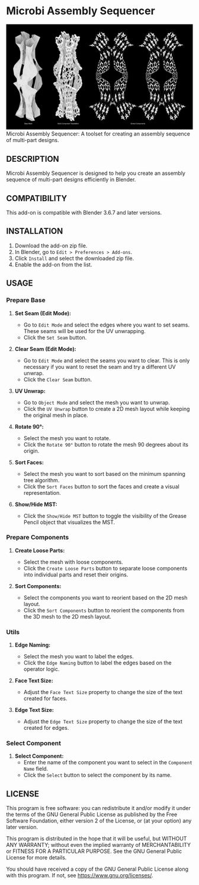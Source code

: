 # Microbi Assembly Sequencer

![cover](assets/Assembly_Sequencer_Cover_Image_01.jpg)
Microbi Assembly Sequencer: A toolset for creating an assembly sequence of multi-part designs.

## DESCRIPTION
Microbi Assembly Sequencer is designed to help you create an assembly sequence of multi-part designs efficiently in Blender.

## COMPATIBILITY
This add-on is compatible with Blender 3.6.7 and later versions.

## INSTALLATION
1. Download the add-on zip file.
2. In Blender, go to `Edit > Preferences > Add-ons`.
3. Click `Install` and select the downloaded zip file.
4. Enable the add-on from the list.

## USAGE

### Prepare Base
1. **Set Seam (Edit Mode):**
    - Go to `Edit Mode` and select the edges where you want to set seams. These seams will be used for the UV unwrapping.
    - Click the `Set Seam` button.

2. **Clear Seam (Edit Mode):**
    - Go to `Edit Mode` and select the seams you want to clear. This is only necessary if you want to reset the seam and try a different UV unwrap.
    - Click the `Clear Seam` button.

3. **UV Unwrap:**
    - Go to `Object Mode` and select the mesh you want to unwrap.
    - Click the `UV Unwrap` button to create a 2D mesh layout while keeping the original mesh in place.

4. **Rotate 90°:**
    - Select the mesh you want to rotate.
    - Click the `Rotate 90°` button to rotate the mesh 90 degrees about its origin.

5. **Sort Faces:**
    - Select the mesh you want to sort based on the minimum spanning tree algorithm.
    - Click the `Sort Faces` button to sort the faces and create a visual representation.

6. **Show/Hide MST:**
    - Click the `Show/Hide MST` button to toggle the visibility of the Grease Pencil object that visualizes the MST.

### Prepare Components
1. **Create Loose Parts:**
    - Select the mesh with loose components.
    - Click the `Create Loose Parts` button to separate loose components into individual parts and reset their origins.

2. **Sort Components:**
    - Select the components you want to reorient based on the 2D mesh layout.
    - Click the `Sort Components` button to reorient the components from the 3D mesh to the 2D mesh layout.

### Utils
1. **Edge Naming:**
    - Select the mesh you want to label the edges.
    - Click the `Edge Naming` button to label the edges based on the operator logic.

2. **Face Text Size:**
    - Adjust the `Face Text Size` property to change the size of the text created for faces.

3. **Edge Text Size:**
    - Adjust the `Edge Text Size` property to change the size of the text created for edges.

### Select Component
1. **Select Component:**
    - Enter the name of the component you want to select in the `Component Name` field.
    - Click the `Select` button to select the component by its name.

## LICENSE
This program is free software: you can redistribute it and/or modify 
it under the terms of the GNU General Public License as published by 
the Free Software Foundation, either version 2 of the License, or
(at your option) any later version.

This program is distributed in the hope that it will be useful, 
but WITHOUT ANY WARRANTY; without even the implied warranty of
MERCHANTABILITY or FITNESS FOR A PARTICULAR PURPOSE. See the
GNU General Public License for more details.

You should have received a copy of the GNU General Public License
along with this program. If not, see <https://www.gnu.org/licenses/>.
